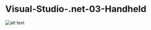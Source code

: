 # Visual-Studio-.net-03-Handheld

![alt text](https://wiki.swrc-modding.net/images/b/b5/MsVisualStudio2003.png)
